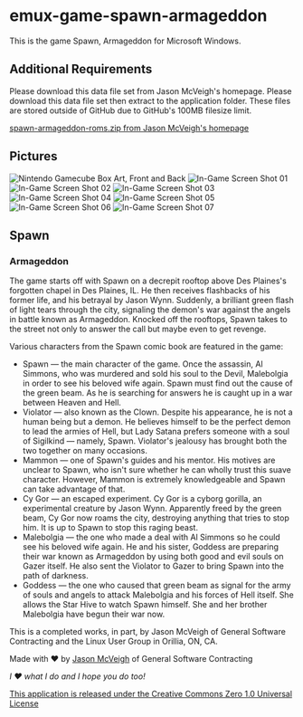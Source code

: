 # emux-game-spawn-armageddon
This is the game Spawn, Armageddon for Microsoft Windows.

## Additional Requirements
Please download this data file set from Jason McVeigh's homepage. Please download this data file set then extract to the application folder. These files are stored outside of GitHub due to GitHub's 100MB filesize limit.

[spawn-armageddon-roms.zip from Jason McVeigh's homepage](http://jmcveigh.gsc-orillia.org/downloads/spawn-armageddon-roms.zip)

## Pictures
![Nintendo Gamecube Box Art, Front and Back](http://i.imgur.com/ZMclJCV.jpg)
![In-Game Screen Shot 01](http://i.imgur.com/YmtU2MD.png)
![In-Game Screen Shot 02](http://i.imgur.com/jcPMqpF.png)
![In-Game Screen Shot 03](http://i.imgur.com/mkUvWgo.png)
![In-Game Screen Shot 04](http://i.imgur.com/BE1Da9i.png)
![In-Game Screen Shot 05](http://i.imgur.com/Nf6TGQF.jpg)
![In-Game Screen Shot 06](http://i.imgur.com/UL7arWg.jpg)
![In-Game Screen Shot 07](http://i.imgur.com/9u0lxy3.jpg)

## Spawn
### Armageddon

The game starts off with Spawn on a decrepit rooftop above Des Plaines's forgotten chapel in Des Plaines, IL. He then receives flashbacks of his former life, and his betrayal by Jason Wynn. Suddenly, a brilliant green flash of light tears through the city, signaling the demon's war against the angels in battle known as Armageddon. Knocked off the rooftops, Spawn takes to the street not only to answer the call but maybe even to get revenge.

Various characters from the Spawn comic book are featured in the game:

- Spawn — the main character of the game. Once the assassin, Al Simmons, who was murdered and sold his soul to the Devil, Malebolgia in order to see his beloved wife again. Spawn must find out the cause of the green beam. As he is searching for answers he is caught up in a war between Heaven and Hell.
- Violator — also known as the Clown. Despite his appearance, he is not a human being but a demon. He believes himself to be the perfect demon to lead the armies of Hell, but Lady Satana prefers someone with a soul of Sigilkind — namely, Spawn. Violator's jealousy has brought both the two together on many occasions.
- Mammon — one of Spawn's guides and his mentor. His motives are unclear to Spawn, who isn't sure whether he can wholly trust this suave character. However, Mammon is extremely knowledgeable and Spawn can take advantage of that.
- Cy Gor — an escaped experiment. Cy Gor is a cyborg gorilla, an experimental creature by Jason Wynn. Apparently freed by the green beam, Cy Gor now roams the city, destroying anything that tries to stop him. It is up to Spawn to stop this raging beast.
- Malebolgia — the one who made a deal with Al Simmons so he could see his beloved wife again. He and his sister, Goddess are preparing their war known as Armageddon by using both good and evil souls on Gazer itself. He also sent the Violator to Gazer to bring Spawn into the path of darkness.
- Goddess — the one who caused that green beam as signal for the army of souls and angels to attack Malebolgia and his forces of Hell itself. She allows the Star Hive to watch Spawn himself. She and her brother Malebolgia have begun their war now.

This is a completed works, in part, by Jason McVeigh of General Software Contracting and the Linux User Group in Orillia, ON, CA.

Made with ♥ by [Jason McVeigh](mailto:jmcveigh@outlook.com) of General Software Contracting

_I ♥ what I do and I hope you do too!_

[This application is released under the Creative Commons Zero 1.0 Universal License](https://creativecommons.org/publicdomain/zero/1.0/)
